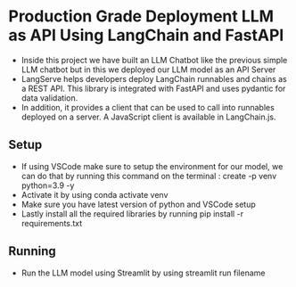 # Production Grade Deployment LLM as API Using LangChain and FastAPI
* Inside this project we have built an LLM Chatbot like the previous simple LLM chatbot but in this we deployed our LLM model as an API Server
* LangServe helps developers deploy LangChain runnables and chains as a REST API. This library is integrated with FastAPI and uses pydantic for data validation.
* In addition, it provides a client that can be used to call into runnables deployed on a server. A JavaScript client is available in LangChain.js.
## Setup
* If using VSCode make sure to setup the environment for our model, we can do that by running this command on the terminal : create -p venv python=3.9 -y
* Activate it by using conda activate venv
* Make sure you have latest version of python and VSCode setup
* Lastly install all the required libraries by running pip install -r requirements.txt
## Running 
* Run the LLM model using Streamlit by using streamlit run filename
